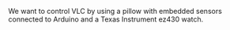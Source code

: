 We want to control VLC by using a pillow with embedded sensors connected to Arduino and a Texas Instrument ez430 watch.
